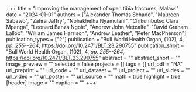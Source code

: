 +++
title = "Improving the management of open tibia fractures, Malawi"
date = "2024-01-01"
authors = ["Alexander Thomas Schade", "Maureen Sabawo", "Zahra Jaffry", "Nohakhelha Nyamulani", "Chikumbutso Clara Mpanga", "Leonard Banza Ngoie", "Andrew John Metcalfe", "David Graham Lalloo", "William James Harrison", "Andrew Leather", "Peter MacPherson"]
publication_types = ["2"]
publication = "Bull World Health Organ, (102), 4, _pp. 255--264_, https://doi.org/10.2471/BLT.23.290755"
publication_short = "Bull World Health Organ, (102), 4, _pp. 255--264_, https://doi.org/10.2471/BLT.23.290755"
abstract = ""
abstract_short = ""
image_preview = ""
selected = false
projects = []
tags = []
url_pdf = "NA"
url_preprint = ""
url_code = ""
url_dataset = ""
url_project = ""
url_slides = ""
url_video = ""
url_poster = ""
url_source = ""
math = true
highlight = true
[header]
image = ""
caption = ""
+++
